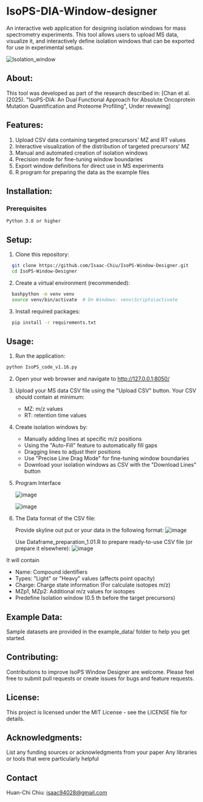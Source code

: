 # IsoPS-DIA-Window-designer
An interactive web application for designing isolation windows for mass spectrometry experiments. This tool allows users to upload MS data, visualize it, and interactively define isolation windows that can be exported for use in experimental setups.

![Isolation_window](https://github.com/user-attachments/assets/223f6fd9-77cb-4947-86c2-a95299b4fd7d)

## About:
  This tool was developed as part of the research described in:
  [Chan et al. (2025). "IsoPS-DIA: An Dual Functional Approach for Absolute Oncoprotein Mutation Quantification and Proteome Profiling", Under revewing]

## Features:
  1. Upload CSV data containing targeted precursors' MZ and RT values
  2. Interactive visualization of the distribution of targeted precursors' MZ
  3. Manual and automated creation of isolation windows
  4. Precision mode for fine-tuning window boundaries
  5. Export window definitions for direct use in MS experiments
  6. R program for preparing the data as the example files

## Installation:
### Prerequisites
    Python 3.8 or higher
## Setup:
1. Clone this repository:
  ``` bash
    git clone https://github.com/Isaac-Chiu/IsoPS-Window-Designer.git
    cd IsoPS-Window-Designer
  ```
2. Create a virtual environment (recommended):
  ``` bash
    bashpython -m venv venv
    source venv/bin/activate  # On Windows: venv\Scripts\activate
  ```
3. Install required packages:
  ``` bash
    pip install -r requirements.txt
  ```
## Usage:
1. Run the application:
  ``` bash
  python IsoPS_code_v1.16.py
  ```
2. Open your web browser and navigate to http://127.0.0.1:8050/
   
3. Upload your MS data CSV file using the "Upload CSV" button. Your CSV should contain at minimum: 
    * MZ: m/z values
    * RT: retention time values

4. Create isolation windows by:
    * Manually adding lines at specific m/z positions
    * Using the "Auto-Fill" feature to automatically fill gaps
    * Dragging lines to adjust their positions
    * Use "Precise Line Drag Mode" for fine-tuning window boundaries
    * Download your isolation windows as CSV with the "Download Lines" button
  
5. Program Interface

    ![image](https://github.com/user-attachments/assets/c14ff401-d0e1-4063-b2de-9a7006beb2a0)

    ![image](https://github.com/user-attachments/assets/88720fdb-60ee-405d-a80b-f9e56253051c)

    
6. The Data format of the CSV file:

    Provide skyline out put or your data in the following format:
    ![image](https://github.com/user-attachments/assets/02a7e99b-a45b-4fbe-a90e-2323f8f755df)
  
    Use Dataframe_preparation_1.01.R to prepare ready-to-use CSV file (or prepare it elsewhere):
    ![image](https://github.com/user-attachments/assets/5e88d356-eddd-41b8-8eb0-fdbece01f3c4)
  
  It will contain
  * Name: Compound identifiers
  * Types: "Light" or "Heavy" values (affects point opacity)
  * Charge: Charge state information (For calculate isotopes m/z)
  * MZp1, MZp2: Additional m/z values for isotopes
  * Predefine Isolation window (0.5 th before the target precursors)

## Example Data:
  Sample datasets are provided in the example_data/ folder to help you get started.
  
## Contributing:
  Contributions to improve IsoPS Window Designer are welcome. Please feel free to submit pull requests or create issues for bugs and feature requests.

## License:
  This project is licensed under the MIT License - see the LICENSE file for details.
  
## Acknowledgments:
  List any funding sources or acknowledgments from your paper
  Any libraries or tools that were particularly helpful

## Contact
  Huan-Chi Chiu: isaac94028@gmail.com
